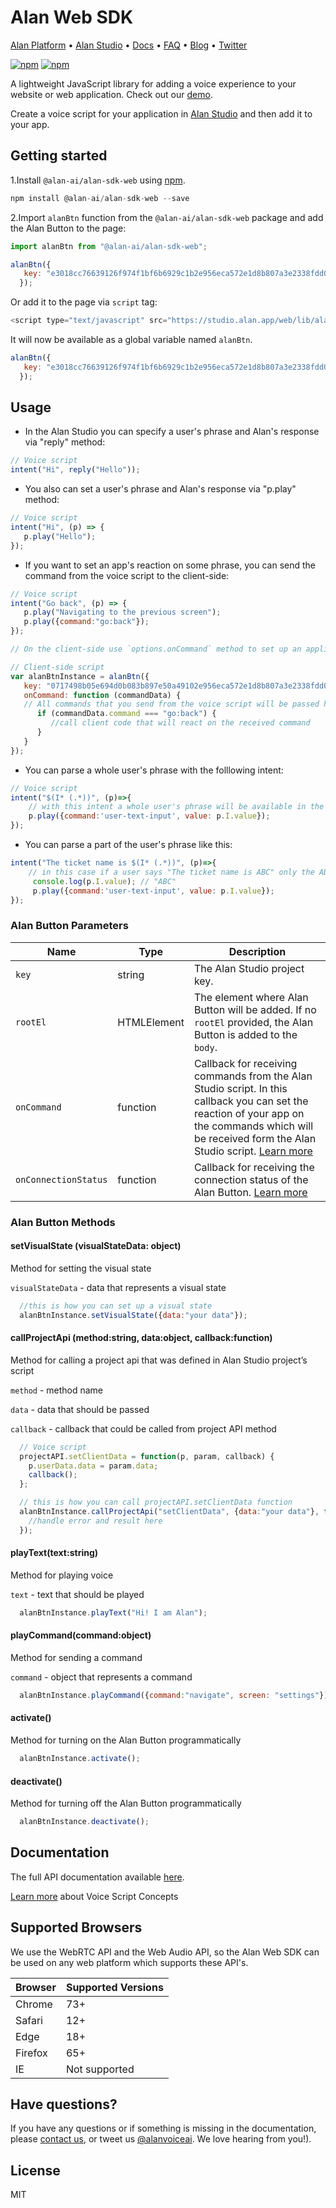 
# Alan Web SDK

[Alan Platform](https://alan.app/) • [Alan Studio](https://studio.alan.app/register) • [Docs](https://alan.app/docs/intro.html) • [FAQ](https://alan.app/docs/additional/faq.html) •
[Blog](https://alan.app/blog/) • [Twitter](https://twitter.com/alanvoiceai)

[![npm](https://img.shields.io/npm/v/@alan-ai/alan-sdk-web.svg)](https://www.npmjs.com/package/@alan-ai/alan-sdk-web)
[![npm](https://img.shields.io/npm/l/@alan-ai/alan-sdk-web.svg)]()

A lightweight JavaScript library for adding a voice experience to your website or web application. Check out our [demo](https://alan-ai.github.io/alan-sdk-web/).

Create a voice script for your application in [Alan Studio](https://studio.alan.app/register) and then add it to your app.

## Getting started

1.Install `@alan-ai/alan-sdk-web` using [npm](https://www.npmjs.com/package/@alan-ai/alan-sdk-web).

```js
npm install @alan-ai/alan-sdk-web --save
```

2.Import `alanBtn` function from the `@alan-ai/alan-sdk-web` package and add the Alan Button to the page:

```js
import alanBtn from "@alan-ai/alan-sdk-web";

alanBtn({
   key: "e3018cc76639126f974f1bf6b6929c1b2e956eca572e1d8b807a3e2338fdd0dc/stage"
  });
```

Or add it to the page via `script` tag:

 ```js
<script type="text/javascript" src="https://studio.alan.app/web/lib/alan_lib.min.js"></script>
 ```

It will now be available as a global variable named `alanBtn`.

```js
alanBtn({
   key: "e3018cc76639126f974f1bf6b6929c1b2e956eca572e1d8b807a3e2338fdd0dc/stage"
  });
```

## Usage

- In the Alan Studio you can specify a user's phrase and Alan's response via "reply" method:

```js
// Voice script
intent("Hi", reply("Hello"));
```

- You also can set a user's phrase and Alan's response via "p.play" method:

```js
// Voice script
intent("Hi", (p) => {
   p.play("Hello");
});
```

- If you want to set an app's reaction on some phrase, you can send the command from the voice script to the client-side:

```js
// Voice script
intent("Go back", (p) => {
   p.play("Navigating to the previous screen");
   p.play({command:"go:back"});
});

// On the client-side use `options.onCommand` method to set up an application reaction on the received command

// Client-side script
var alanBtnInstance = alanBtn({
   key: "0717498b05e694d0b083b897e50a49102e956eca572e1d8b807a3e2338fdd0dc/stage",
   onCommand: function (commandData) {
   // All commands that you send from the voice script will be passed here
      if (commandData.command === "go:back") {
         //call client code that will react on the received command
      }
   }
});
```

- You can parse a whole user's phrase with the folllowing intent:

```js
// Voice script
intent("$(I* (.*))", (p)=>{
    // with this intent a whole user's phrase will be available in the p.I.value variable
    p.play({command:'user-text-input', value: p.I.value});
});
```

- You can parse a part of the user's phrase like this:

```js
intent("The ticket name is $(I* (.*))", (p)=>{
    // in this case if a user says "The ticket name is ABC" only the ABC part will be stored  in the "p.I.value" variable
     console.log(p.I.value); // "ABC"
     p.play({command:'user-text-input', value: p.I.value});
});
```

### Alan Button Parameters

|**Name**  | **Type** | **Description** |
|--|--|--|
|`key` | string | The Alan Studio project key. |
|`rootEl`  |HTMLElement  | The element where Alan Button will be added. If no `rootEl` provided, the Alan Button is added to the `body`. |
|`onCommand`  | function | Callback for receiving commands from the Alan Studio script. In this callback you can set the reaction of your app on the commands which will be received form the Alan Studio script. [Learn more](https://alan.app/docs/integrations/web.html#example-of-using-the-oncommandcb-callback) |
|`onConnectionStatus` | function  | Callback for receiving the connection status of the Alan Button. [Learn more](https://alan.app/docs/integrations/web.html#example-of-using-the-onconnectionstatus-callback) |

### Alan Button Methods

#### setVisualState (visualStateData: object)

Method for setting the visual state

`visualStateData` - data that represents a visual state

```js
  //this is how you can set up a visual state
  alanBtnInstance.setVisualState({data:"your data"});
```

#### callProjectApi (method:string, data:object, callback:function)

Method for calling a project api that was defined in Alan Studio project’s script

`method` - method name

`data` - data that should be passed

`callback` - callback that could be called from project API method

``` js
  // Voice script
  projectAPI.setClientData = function(p, param, callback) {
    p.userData.data = param.data;
    callback();
  };

  // this is how you can call projectAPI.setClientData function
  alanBtnInstance.callProjectApi("setClientData", {data:"your data"}, function (error, result){
    //handle error and result here
  });
```

#### playText(text:string)

Method for playing voice

`text` - text that should be played

```js
  alanBtnInstance.playText("Hi! I am Alan");
```

#### playCommand(command:object)

Method for sending a command

`command` - object that represents a command

``` js
  alanBtnInstance.playCommand({command:"navigate", screen: "settings"});
```

#### activate()

Method for turning on the Alan Button programmatically

``` js
  alanBtnInstance.activate();
```

#### deactivate()

Method for turning off the Alan Button programmatically

``` js
  alanBtnInstance.deactivate();
```

## Documentation
  
The full API documentation available [here](https://alan.app/docs/integrations/web.html).

[Learn more](https://alan.app/docs/build-test/script-concepts.html) about Voice Script Concepts

## Supported Browsers

We use the WebRTC API and the Web Audio API, so the Alan Web SDK can be used on any web platform which supports these API's.

|Browser|Supported Versions|
|--|--|
|Chrome|73+|
|Safari|12+|
|Edge|18+|
|Firefox |65+|
|IE |Not supported|

## Have questions?

If you have any questions or if something is missing in the documentation, please [contact us](mailto:support@alan.app), or tweet us [@alanvoiceai](https://twitter.com/alanvoiceai). We love hearing from you!).

## License

MIT
